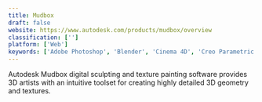 ```yaml
---
title: Mudbox
draft: false 
website: https://www.autodesk.com/products/mudbox/overview
classification: ['']
platform: ['Web']
keywords: ['Adobe Photoshop', 'Blender', 'Cinema 4D', 'Creo Parametric', 'Geomagic Freeform', 'Houdini', 'Keyshot', 'LightWave 3D', 'Lumion', 'MODO', 'MakeHuman', 'Maya', 'Powtoon', 'Sculptris', 'Substance Designer', 'Substance Painter', 'Unity', 'ZBrush']
---
```

Autodesk Mudbox digital sculpting and texture painting software provides 3D artists with an intuitive toolset for creating highly detailed 3D geometry and textures.